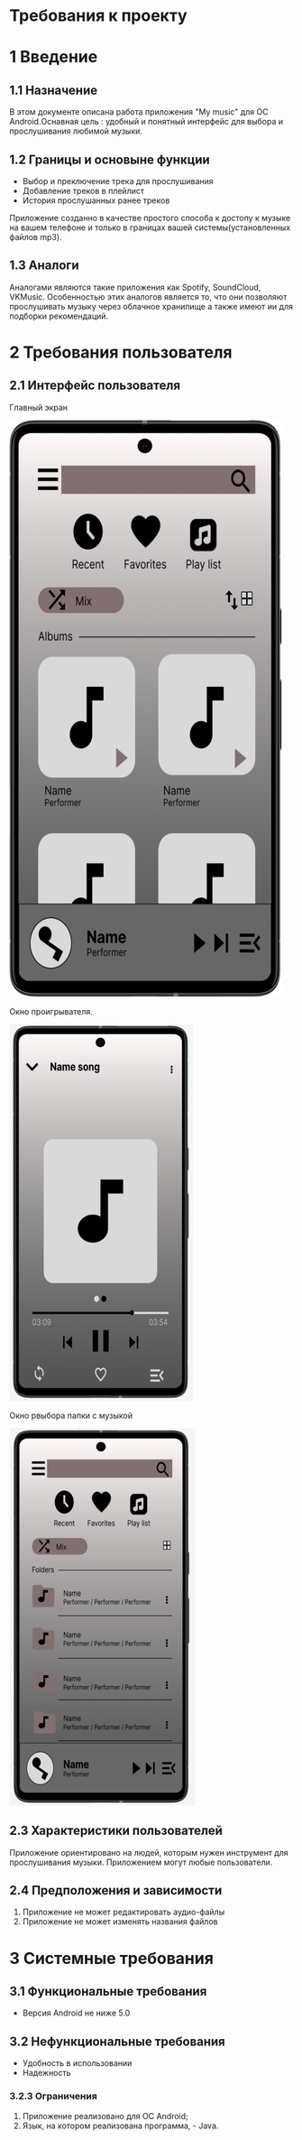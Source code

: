 # Требования к проекту

<a name="intro"/>

# 1 Введение
<a name="appointment"/>

## 1.1 Назначение
В этом документе описана работа приложения "My music" для OC Android.Оснавная цель : удобный и понятный интерфейс для выбора и прослушивания любимой музыки.

<a name="business_requirements"/>

## 1.2 Границы и основыне функции

- Выбор и преключение трека для прослушивания
- Добавление треков в  плейлист
- История прослушанных ранее треков 

Приложение созданно в качестве простого способа к достопу к музыке на вашем телефоне и только в границах вашей системы(установленных файлов mp3).
<a name="analogues"/>

## 1.3 Аналоги
Аналогами являются такие приложения как Spotify, SoundCloud, VKMusic. Особенностью этих аналогов является то, что они позволяют прослушивать музыку через облачное хранилище а также имеют ии для подборки рекомендаций.

<a name="user_requirements"/>

# 2 Требования пользователя

<a name="user_interface"/>

## 2.1 Интерфейс пользователя
Главный экран  

![Главный экран](Mockups/MainActivity.png)  

Окно проигрывателя.  

![Окно проигрывателя](https://github.com/tapo4e/Personal-music-player/blob/master/Docs/Mockups/PlayMenu.PNG) 

Окно рвыбора папки с музыкой

![Окно рвыбора папки с музыкой](https://github.com/tapo4e/Personal-music-player/blob/master/Docs/Mockups/FolderFindMusic.png)  


<a name="user_specifications"/>

## 2.3 Характеристики пользователей

Приложение ориентировано на людей, которым нужен инструмент для прослушивания музыки. Приложением могут любые пользователи.


<a name="assumptions_and_dependencies"/>

## 2.4 Предположения и зависимости
1. Приложение не может редактировать аудио-файлы
2. Приложение не может изменять названия файлов

<a name="system_requirements"/>

# 3 Системные требования

<a name="functional_requirements"/>

## 3.1 Функциональные требования
- Версия Android не ниже 5.0

<a name="non-functional_requirements"/>

## 3.2 Нефункциональные требования
- Удобность в использовании
- Надежность

### 3.2.3 Ограничения
1. Приложение реализовано для ОС Android;
2. Язык, на котором реализована программа, - Java.
